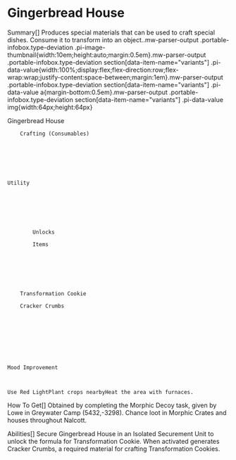 # Gingerbread House

Summary[]
Produces special materials that can be used to craft special dishes. Consume it to transform into an object..mw-parser-output .portable-infobox.type-deviation .pi-image-thumbnail{width:10em;height:auto;margin:0.5em}.mw-parser-output .portable-infobox.type-deviation section[data-item-name="variants"] .pi-data-value{width:100%;display:flex;flex-direction:row;flex-wrap:wrap;justify-content:space-between;margin:1em}.mw-parser-output .portable-infobox.type-deviation section[data-item-name="variants"] .pi-data-value a{margin-bottom:0.5em}.mw-parser-output .portable-infobox.type-deviation section[data-item-name="variants"] .pi-data-value img{width:64px;height:64px}

Gingerbread House


	
		
		
	
	


	
	
	
	
	
	
	
		Crafting (Consumables)
	
	
	




	Utility

	
	
	
	
		
		
			Unlocks
		
			Items
		
		
	
	
	
	
	
		Transformation Cookie
	
		Cracker Crumbs
	
	
	






	Mood Improvement


	
	Use Red LightPlant crops nearbyHeat the area with furnaces.








How To Get[]
Obtained by completing the Morphic Decoy task, given by Lowe in Greywater Camp (5432,-3298).
Chance loot in Morphic Crates and houses throughout Nalcott.

Abilities[]
Secure Gingerbread House in an Isolated Securement Unit to unlock the formula for Transformation Cookie.
When activated generates Cracker Crumbs, a required material for crafting Transformation Cookies.

